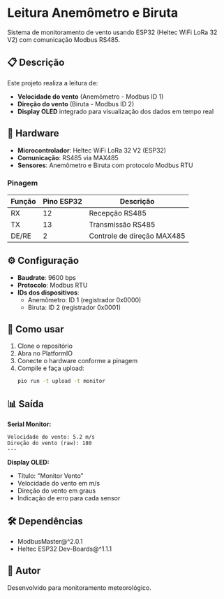 # Leitura Anemômetro e Biruta

Sistema de monitoramento de vento usando ESP32 (Heltec WiFi LoRa 32 V2) com comunicação Modbus RS485.

## 📋 Descrição

Este projeto realiza a leitura de:
- **Velocidade do vento** (Anemômetro - Modbus ID 1)
- **Direção do vento** (Biruta - Modbus ID 2)
- **Display OLED** integrado para visualização dos dados em tempo real

## 🔧 Hardware

- **Microcontrolador**: Heltec WiFi LoRa 32 V2 (ESP32)
- **Comunicação**: RS485 via MAX485
- **Sensores**: Anemômetro e Biruta com protocolo Modbus RTU

### Pinagem

| Função | Pino ESP32 | Descrição |
|--------|------------|-----------|
| RX | 12 | Recepção RS485 |
| TX | 13 | Transmissão RS485 |
| DE/RE | 2 | Controle de direção MAX485 |

## ⚙️ Configuração

- **Baudrate**: 9600 bps
- **Protocolo**: Modbus RTU
- **IDs dos dispositivos**:
  - Anemômetro: ID 1 (registrador 0x0000)
  - Biruta: ID 2 (registrador 0x0001)

## 🚀 Como usar

1. Clone o repositório
2. Abra no PlatformIO
3. Conecte o hardware conforme a pinagem
4. Compile e faça upload:
   ```bash
   pio run -t upload -t monitor
   ```

## 📊 Saída

**Serial Monitor:**
```
Velocidade do vento: 5.2 m/s
Direção do vento (raw): 180
---
```

**Display OLED:**
- Título: "Monitor Vento"
- Velocidade do vento em m/s
- Direção do vento em graus
- Indicação de erro para cada sensor

## 🛠️ Dependências

- ModbusMaster@^2.0.1
- Heltec ESP32 Dev-Boards@^1.1.1

## 📝 Autor

Desenvolvido para monitoramento meteorológico.
